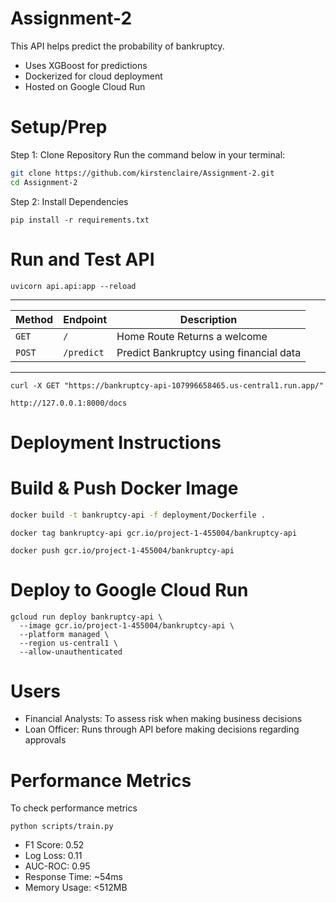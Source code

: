 # Assignment-2
This API helps predict the probability of bankruptcy. 
- Uses XGBoost for predictions
- Dockerized for cloud deployment
- Hosted on Google Cloud Run
# Setup/Prep
Step 1: Clone Repository
Run the command below in your terminal:
```bash
git clone https://github.com/kirstenclaire/Assignment-2.git
cd Assignment-2
```
Step 2: Install Dependencies
```
pip install -r requirements.txt
```
# Run and Test API
```
uvicorn api.api:app --reload
```
---
| Method | Endpoint       | Description |
|--------|---------------|-------------|
| `GET`  | `/`           | Home Route Returns a welcome |
| `POST` | `/predict`    | Predict Bankruptcy using financial data |
---
```
curl -X GET "https://bankruptcy-api-107996658465.us-central1.run.app/"
```
```
http://127.0.0.1:8000/docs
```
# Deployment Instructions
# Build & Push Docker Image
```bash
docker build -t bankruptcy-api -f deployment/Dockerfile .
```
```
docker tag bankruptcy-api gcr.io/project-1-455004/bankruptcy-api
```
```
docker push gcr.io/project-1-455004/bankruptcy-api
```
# Deploy to Google Cloud Run
```
gcloud run deploy bankruptcy-api \
  --image gcr.io/project-1-455004/bankruptcy-api \
  --platform managed \
  --region us-central1 \
  --allow-unauthenticated
```
# Users
- Financial Analysts: To assess risk when making business decisions
- Loan Officer: Runs through API before making decisions regarding approvals

# Performance Metrics
To check performance metrics
```
python scripts/train.py
```
- F1 Score: 0.52
- Log Loss: 0.11
- AUC-ROC: 0.95
- Response Time: ~54ms
- Memory Usage: <512MB

